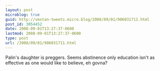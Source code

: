 ```yaml
---
layout: post
microblog: true
guid: http://vmstan-tweets.micro.blog/2008/09/01/906031711.html
post_id: 3054452
date: 2008-09-01T13:27:37-0600
lastmod: 2008-09-01T13:27:37-0600
type: post
url: /2008/09/01/906031711.html
---
```

Palin's daughter is preggers. Seems abstinence only education isn't as effective as one would like to believe, eh govna?
